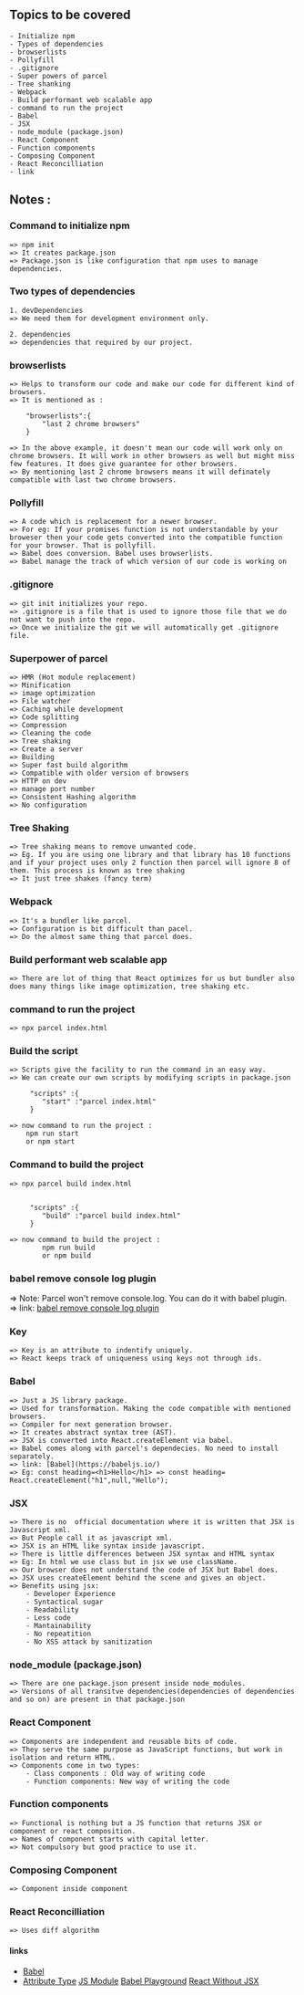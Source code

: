 ## Topics to be covered
    - Initialize npm
    - Types of dependencies
    - browserlists
    - Pollyfill
    - .gitignore
    - Super powers of parcel
    - Tree shanking
    - Webpack
    - Build performant web scalable app
    - command to run the project
    - Babel
    - JSX
    - node_module (package.json)
    - React Component
    - Function components
    - Composing Component
    - React Reconcilliation
    - link
    
## Notes :

### Command to initialize npm
    
    => npm init
    => It creates package.json
    => Package.json is like configuration that npm uses to manage dependencies.

### Two types of dependencies 
    
    1. devDependencies
    => We need them for development environment only.

    2. dependencies
    => dependencies that required by our project.
    
### browserlists

    => Helps to transform our code and make our code for different kind of browsers.
    => It is mentioned as :

        "browserlists":{
            "last 2 chrome browsers"
        }
    
    => In the above example, it doesn't mean our code will work only on chrome browsers. It will work in other browsers as well but might miss few features. It does give guarantee for other browsers.
    => By mentioning last 2 chrome browsers means it will definately compatible with last two chrome browsers.

### Pollyfill
     
    => A code which is replacement for a newer browser.
    => For eg: If your promises function is not understandable by your broweser then your code gets converted into the compatible function for your browser. That is pollyfill.
    => Babel does conversion. Babel uses browserlists.
    => Babel manage the track of which version of our code is working on  

### .gitignore

    => git init initializes your repo.
    => .gitignore is a file that is used to ignore those file that we do not want to push into the repo.
    => Once we initialize the git we will automatically get .gitignore file.

### Superpower of parcel

    => HMR (Hot module replacement)
    => Minification
    => image optimization
    => File watcher
    => Caching while development
    => Code splitting
    => Compression
    => Cleaning the code
    => Tree shaking
    => Create a server
    => Building
    => Super fast build algorithm
    => Compatible with older version of browsers
    => HTTP on dev
    => manage port number
    => Consistent Hashing algorithm
    => No configuration
    
### Tree Shaking

    => Tree shaking means to remove unwanted code.
    => Eg. If you are using one library and that library has 10 functions and if your project uses only 2 function then parcel will ignore 8 of them. This process is known as tree shaking
    => It just tree shakes (fancy term)
    
### Webpack

    => It's a bundler like parcel.
    => Configuration is bit difficult than pacel.
    => Do the almost same thing that parcel does.

### Build performant web scalable app

    => There are lot of thing that React optimizes for us but bundler also does many things like image optimization, tree shaking etc.

### command to run the project

    => npx parcel index.html
    
### Build the script

    => Scripts give the facility to run the command in an easy way.
    => We can create our own scripts by modifying scripts in package.json

         "scripts" :{
            "start" :"parcel index.html"
         }

    => now command to run the project : 
        npm run start
        or npm start

### Command to build the project

    => npx parcel build index.html

        
         "scripts" :{
            "build" :"parcel build index.html"
         }

    => now command to build the project : 
            npm run build
            or npm build

### babel remove console log plugin

   => Note: Parcel won't remove console.log. You can do it with babel plugin.
   => link: [babel remove console log plugin](https://www.npmjs.com/package/babel-plugin-transform-remove-console)

### Key

    => Key is an attribute to indentify uniquely. 
    => React keeps track of uniqueness using keys not through ids.
    
### Babel 

    => Just a JS library package.
    => Used for transformation. Making the code compatible with mentioned browsers.
    => Compiler for next generation browser.
    => It creates abstract syntax tree (AST).
    => JSX is converted into React.createElement via babel.
    => Babel comes along with parcel's dependecies. No need to install separately.
    => link: [Babel](https://babeljs.io/)
    => Eg: const heading=<h1>Hello</h1> => const heading= React.createElement("h1",null,"Hello");


### JSX

    => There is no  official documentation where it is written that JSX is Javascript xml.
    => But People call it as javascript xml.
    => JSX is an HTML like syntax inside javascript.
    => There is little differences between JSX syntax and HTML syntax
    => Eg: In html we use class but in jsx we use className.
    => Our browser does not understand the code of JSX but Babel does.
    => JSX uses createElement behind the scene and gives an object.
    => Benefits using jsx:
        - Developer Experience
        - Syntactical sugar
        - Readability
        - Less code
        - Mantainability
        - No repeatition
        - No XSS attack by sanitization

### node_module (package.json)
    
    => There are one package.json present inside node_modules.
    => Versions of all transitve dependencies(dependencies of dependencies and so on) are present in that package.json

### React Component

    => Components are independent and reusable bits of code. 
    => They serve the same purpose as JavaScript functions, but work in isolation and return HTML.
    => Components come in two types:
        - Class components : Old way of writing code
        - Function components: New way of writing the code

### Function components

    => Functional is nothing but a JS function that returns JSX or component or react composition.
    => Names of component starts with capital letter.
    => Not compulsory but good practice to use it.

###  Composing Component
    
    => Component inside component

### React Reconcilliation

    => Uses diff algorithm
    

#### links

   * [Babel](https://babeljs.io/)
   * [Attribute Type](https://developer.mozilla.org/en-US/docs/Web/HTML/Element/script#attr-type)
   [JS Module](https://learn.namastedev.com/s/courses/6389e7a3e4b012dc9ad879ff/take)
   [Babel Playground](https://babeljs.io/repl#)
   [React Without JSX](https://reactjs.org/docs/react-without-jsx.html)















    
